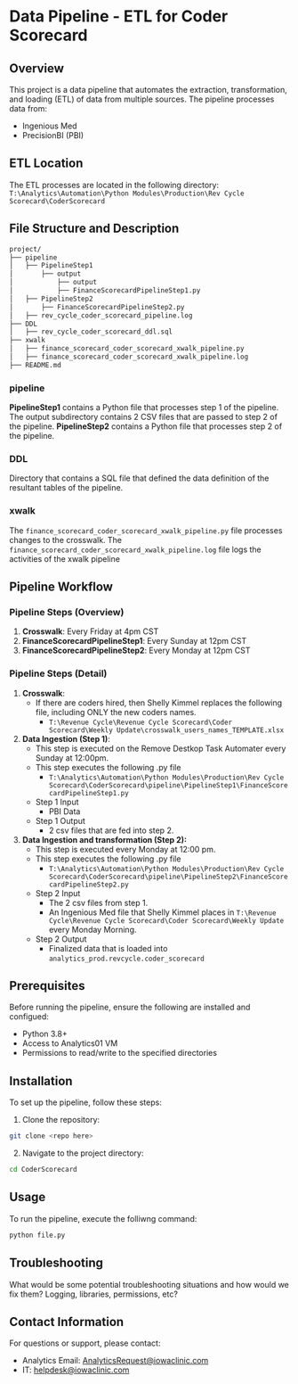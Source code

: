 # Data Pipeline - ETL for Coder Scorecard

## Overview
This project is a data pipeline that automates the extraction, transformation, and loading (ETL) of data from multiple sources. The pipeline processes data from:
- Ingenious Med
- PrecisionBI (PBI)

## ETL Location
The ETL processes are located in the following directory:
`T:\Analytics\Automation\Python Modules\Production\Rev Cycle Scorecard\CoderScorecard`

## File Structure and Description
```bash
project/
├── pipeline
│   ├── PipelineStep1
│       ├── output
│           ├── output
│           ├── FinanceScorecardPipelineStep1.py
│   ├── PipelineStep2
│       ├── FinanceScorecardPipelineStep2.py
│   ├── rev_cycle_coder_scorecard_pipeline.log
├── DDL
│   ├── rev_cycle_coder_scorecard_ddl.sql
├── xwalk
│   ├── finance_scorecard_coder_scorecard_xwalk_pipeline.py
│   ├── finance_scorecard_coder_scorecard_xwalk_pipeline.log
├── README.md
```

### pipeline
**PipelineStep1** contains a Python file that processes step 1 of the pipeline. The output subdirectory contains 2 CSV files that are passed to step 2 of the pipeline. **PipelineStep2** contains a Python file that processes step 2 of the pipeline.

### DDL
Directory that contains a SQL file that defined the data definition of the resultant tables of the pipeline.

### xwalk
The `finance_scorecard_coder_scorecard_xwalk_pipeline.py` file processes changes to the crosswalk. The `finance_scorecard_coder_scorecard_xwalk_pipeline.log` file logs the activities of the xwalk pipeline

## Pipeline Workflow

### Pipeline Steps (Overview)
1. **Crosswalk**: Every Friday at 4pm CST
2. **FinanceScorecardPipelineStep1**: Every Sunday at 12pm CST
3. **FinanceScorecardPipelineStep2**: Every Monday at 12pm CST

### Pipeline Steps (Detail)
1. **Crosswalk**:
     - If there are coders hired, then Shelly Kimmel replaces the following file, including ONLY the new coders names.
		- `T:\Revenue Cycle\Revenue Cycle Scorecard\Coder Scorecard\Weekly Update\crosswalk_users_names_TEMPLATE.xlsx`
2. **Data Ingestion (Step 1)**:
    - This step is executed on the Remove Destkop Task Automater every Sunday at 12:00pm.
    - This step executes the following .py file
		- `T:\Analytics\Automation\Python Modules\Production\Rev Cycle Scorecard\CoderScorecard\pipeline\PipelineStep1\FinanceScorecardPipelineStep1.py`
	- Step 1 Input
		- PBI Data
	- Step 1 Output
		- 2 csv files that are fed into step 2.
3. **Data Ingestion and transformation (Step 2):**
	- This step is executed every Monday at 12:00 pm. 
	- This step executes the following .py file
		- `T:\Analytics\Automation\Python Modules\Production\Rev Cycle Scorecard\CoderScorecard\pipeline\PipelineStep2\FinanceScorecardPipelineStep2.py`
	- Step 2 Input
		- The 2 csv files from step 1.
		- An Ingenious Med file that Shelly Kimmel places in `T:\Revenue Cycle\Revenue Cycle Scorecard\Coder Scorecard\Weekly Update` every Monday Morning. 
	- Step 2 Output
		- Finalized data that is loaded into `analytics_prod.revcycle.coder_scorecard`
  
## Prerequisites
Before running the pipeline, ensure the following are installed and configued:
- Python 3.8+
- Access to Analytics01 VM
- Permissions to read/write to the specified directories

## Installation
To set up the pipeline, follow these steps:
1. Clone the repository:
```bash
git clone <repo here>
```
2. Navigate to the project directory:
```bash
cd CoderScorecard
```

## Usage
To run the pipeline, execute the folliwng command:
```bash
python file.py
```

## Troubleshooting
What would be some potential troubleshooting situations and how would we fix them? Logging, libraries, permissions, etc?

## Contact Information
For questions or support, please contact:
- Analytics Email: AnalyticsRequest@iowaclinic.com
- IT: helpdesk@iowaclinic.com

